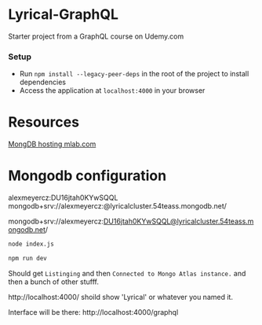 # Lyrical-GraphQL

Starter project from a GraphQL course on Udemy.com

### Setup

- Run `npm install --legacy-peer-deps` in the root of the project to install dependencies
- Access the application at `localhost:4000` in your browser

# Resources

[MongDB hosting mlab.com](https://mlab.com/)

# Mongodb configuration

alexmeyercz:DU16jtah0KYwSQQL
mongodb+srv://alexmeyercz:<password>@lyricalcluster.54teass.mongodb.net/

mongodb+srv://alexmeyercz:DU16jtah0KYwSQQL@lyricalcluster.54teass.mongodb.net/

```bash
node index.js
```

```bash
npm run dev
```

Should get `Listinging` and then `Connected to Mongo Atlas instance.` and then a bunch of other stufff.

http://localhost:4000/ shoild show 'Lyrical' or whatever you named it.

Interface will be there: http://localhost:4000/graphql

